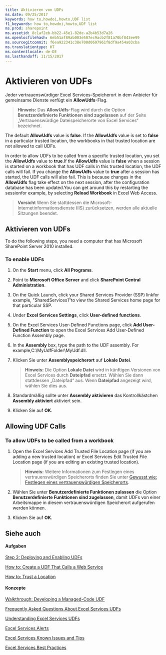 ```yaml
---
title: Aktivieren von UDFs
ms.date: 09/25/2017
keywords: how to,howdoi,howto,UDF list
f1_keywords: how to,howdoi,howto,UDF list
ms.prod: sharepoint
ms.assetid: 8c1af2eb-bb22-45e1-82de-a2b4b53d7a26
ms.openlocfilehash: 6eb51af89ab003e507ec9acb2f81a70bf843ee99
ms.sourcegitcommit: f6ea922341c38e700d0697961f8df9a454a03cba
ms.translationtype: HT
ms.contentlocale: de-DE
ms.lasthandoff: 11/15/2017
---
```

# <a name="enable-udfs"></a>Aktivieren von UDFs

Jeder vertrauenswürdiger Excel Services-Speicherort in dem Anbieter für gemeinsame Dienste verfügt ein **AllowUdfs**-Flag.
  
    
    


> **Hinweis:** Das **AllowUdfs**-Flag wird durch die Option **Benutzerdefinierte Funktionen sind zugelassen** auf der Seite „Vertrauenswürdige Dateispeicherorte von Excel Services“ bezeichnet.
  
    
    


The default **AllowUdfs** value is **false**. If the **AllowUdfs** value is set to **false** in a particular trusted location, the workbooks in that trusted location are not allowed to call UDFs.
  
    
    

In order to allow UDFs to be called from a specific trusted location, you set the **AllowUdfs** value to **true**.If the **AllowUdfs** value is **false** when a session is started on a workbook that has UDF calls in this trusted location, the UDF calls will fail. If you change the **AllowUdfs** value to **true** after a session has started, the UDF calls will also fail. This is because changes in the **AllowUdfs** flag take effect on the next session, after the configuration database has been updated.You can get around this by restarting the sessionfor example, by selecting **Reload Workbook** in Excel Web Access.
> **Vorsicht** Wenn Sie stattdessen die Microsoft-Internetinformationsdienste (IIS) zurücksetzen, werden alle aktuelle Sitzungen beendet. 
  
    
    


## <a name="enabling-udfs"></a>Aktivieren von UDFs

To do the following steps, you need a computer that has Microsoft SharePoint Server 2010 installed.
  
    
    

### <a name="to-enable-udfs"></a>To enable UDFs


1. On the **Start** menu, click **All Programs**. 
    
  
2. Point to **Microsoft Office Server** and click **SharePoint Central Administration**. 
    
  
3. On the Quick Launch, click your Shared Services Provider (SSP) linkfor example, "SharedServices1"to view the Shared Services home page for that particular SSP.
    
  
4. Under **Excel Services Settings**, click **User-defined functions**. 
    
  
5. On the Excel Services User-Defined Functions page, click **Add User-Defined Function** to open the Excel Services Add User-Defined Function Assembly page.
    
  
6. In the **Assembly** box, type the path to the UDF assembly. For example,C:\\MyUdfFolder\\MyUdf.dll.
    
  
7. Klicken Sie unter **Assemblyspeicherort** auf **Lokale Datei**.
    
    > **Hinweis:** Die Option **Lokale Datei** wird in künftigen Versionen von Excel Services durch **Dateipfad** ersetzt. Wählen Sie dann stattdessen „Dateipfad“ aus. Wenn **Dateipfad** angezeigt wird, wählen Sie dies aus. 
8. Standardmäßig sollte unter **Assembly aktivieren** das Kontrollkästchen **Assembly aktiviert** aktiviert sein.
    
  
9. Klicken Sie auf **OK**.
    
  

## <a name="allowing-udf-calls"></a>Allowing UDF Calls


### <a name="to-allow-udfs-to-be-called-from-a-workbook"></a>To allow UDFs to be called from a workbook


1. Open the Excel Services Add Trusted File Location page (if you are adding a new trusted location) or Excel Services Edit Trusted File Location page (if you are editing an existing trusted location). 
    
    > **Hinweis:** Weitere Informationen zum Festlegen eines vertrauenswürdigen Speicherorts finden Sie unter [Gewusst wie: Festlegen eines vertrauenswürdigen Speicherorts](how-to-trust-a-location.md). 
2. Wählen Sie unter **Benutzerdefinierte Funktionen zulassen** die Option **Benutzerdefinierte Funktionen sind zugelassen**, damit UDFs von einer Arbeitsmappe in diesem vertrauenswürdigen Speicherort aufgerufen werden können.
    
  
3. Klicken Sie auf **OK**.
    
  

## <a name="see-also"></a>Siehe auch


#### <a name="tasks"></a>Aufgaben


  
    
    
 [Step 3: Deploying and Enabling UDFs](step-3-deploying-and-enabling-udfs.md)
  
    
    
 [How to: Create a UDF That Calls a Web Service](how-to-create-a-udf-that-calls-a-web-service.md)
  
    
    
 [How to: Trust a Location](how-to-trust-a-location.md)
#### <a name="concepts"></a>Konzepte


  
    
    
 [Walkthrough: Developing a Managed-Code UDF](walkthrough-developing-a-managed-code-udf.md)
  
    
    
 [Frequently Asked Questions About Excel Services UDFs](frequently-asked-questions-about-excel-services-udfs.md)
  
    
    
 [Understanding Excel Services UDFs](understanding-excel-services-udfs.md)
  
    
    
 [Excel Services Alerts](excel-services-alerts.md)
  
    
    
 [Excel Services Known Issues and Tips](excel-services-known-issues-and-tips.md)
  
    
    
 [Excel Services Best Practices](excel-services-best-practices.md)
